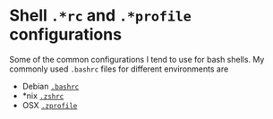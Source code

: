 # Shell `.*rc` and `.*profile` configurations

Some of the common configurations I tend to use for bash shells. My commonly used `.bashrc` files for different environments are 




- Debian [`.bashrc`](https://github.com/Dustpancake/Dust-Notes/blob/master/configurations/debian.bashrc)
- \*nix [`.zshrc`](https://github.com/Dustpancake/Dust-Notes/blob/master/configurations/nix.zshrc)
- OSX [`.zprofile`](https://github.com/Dustpancake/Dust-Notes/blob/master/configurations/osx.zprofile)
